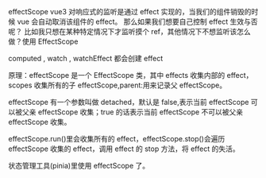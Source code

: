 effectScope
vue3 对响应式的监听是通过 effect 实现的，当我们的组件销毁的时候 vue 会自动取消该组件的 effect。
那么如果我们想要自己控制 effect 生效与否呢？ 比如我只想在某种特定情况下才监听摸个 ref，其他情况下不想监听该怎么做？使用 EffectScope

computed , watch , watchEffect 都会创建 effect

原理：effectScope 是一个 EffectScope 类，其中 effects 收集内部的 effect，scopes 收集所有的子 effectScope,parent:用来记录父 effectScope。

effectScope 有一个参数叫做 detached，默认是 false,表示当前 effectScope 可以被父亲 effectScope 收集；true 的话表示当前 effectScope 不可以被父亲 effectScope 收集。

effectScope.run()里会收集所有的 effect，effectScope.stop()会遍历 effectScope 收集的 effect，调用 effect 的 stop 方法，将 effect 的失活。

状态管理工具(pinia)里使用 effectScope 了。
